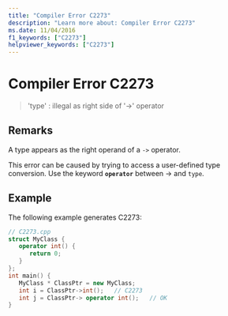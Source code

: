 ```yaml
---
title: "Compiler Error C2273"
description: "Learn more about: Compiler Error C2273"
ms.date: 11/04/2016
f1_keywords: ["C2273"]
helpviewer_keywords: ["C2273"]
---
```

# Compiler Error C2273

> 'type' : illegal as right side of '->' operator

## Remarks

A type appears as the right operand of a `->` operator.

This error can be caused by trying to access a user-defined type conversion. Use the keyword **`operator`** between -> and `type`.

## Example

The following example generates C2273:

```cpp
// C2273.cpp
struct MyClass {
   operator int() {
      return 0;
   }
};
int main() {
   MyClass * ClassPtr = new MyClass;
   int i = ClassPtr->int();   // C2273
   int j = ClassPtr-> operator int();   // OK
}
```
